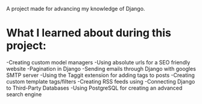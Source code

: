 A project made for advancing my knowledge of Django.

<h1>What I learned about during this project:</h1>
-Creating custom model managers 
-Using absolute urls for a SEO friendly website
-Pagination in Django
-Sending emails through Django with googles SMTP server
-Using the Taggit extension for adding tags to posts
-Creating custom template tags/filters
-Creating RSS feeds using
-Connecting Django to Third-Party Databases
-Using PostgreSQL for creating an advanced search engine
